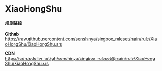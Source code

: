 # XiaoHongShu

#### 规则链接

**Github**
https://raw.githubusercontent.com/senshinya/singbox_ruleset/main/rule/XiaoHongShu/XiaoHongShu.srs

**CDN**
https://cdn.jsdelivr.net/gh/senshinya/singbox_ruleset@main/rule/XiaoHongShu/XiaoHongShu.srs